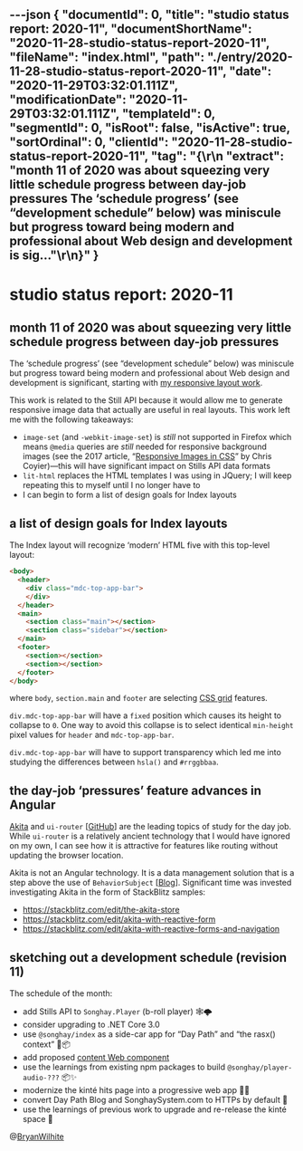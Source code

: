 ---json
{
  "documentId": 0,
  "title": "studio status report: 2020-11",
  "documentShortName": "2020-11-28-studio-status-report-2020-11",
  "fileName": "index.html",
  "path": "./entry/2020-11-28-studio-status-report-2020-11",
  "date": "2020-11-29T03:32:01.111Z",
  "modificationDate": "2020-11-29T03:32:01.111Z",
  "templateId": 0,
  "segmentId": 0,
  "isRoot": false,
  "isActive": true,
  "sortOrdinal": 0,
  "clientId": "2020-11-28-studio-status-report-2020-11",
  "tag": "{\r\n  \"extract\": \"month 11 of 2020 was about squeezing very little schedule progress between day-job pressures The ‘schedule progress’ (see “development schedule” below) was miniscule but progress toward being modern and professional about Web design and development is sig…\"\r\n}"
}
---

# studio status report: 2020-11

## month 11 of 2020 was about squeezing very little schedule progress between day-job pressures

The ‘schedule progress’ (see “development schedule” below) was miniscule but progress toward being modern and professional about Web design and development is significant, starting with [my responsive layout work](https://github.com/BryanWilhite/nodejs/tree/master/responsive-layouts).

This work is related to the Still API because it would allow me to generate responsive image data that actually are useful in real layouts. This work left me with the following takeaways:

- `image-set` (and `-webkit-image-set`) is _still_ not supported in Firefox which means `@media` queries are _still_ needed for responsive background images (see the 2017 article, “[Responsive Images in CSS](https://css-tricks.com/responsive-images-css/)” by Chris Coyier)—this will have significant impact on Stills API data formats
- `lit-html` replaces the HTML templates I was using in JQuery; I will keep repeating this to myself until I no longer have to
- I can begin to form a list of design goals for Index layouts

## a list of design goals for Index layouts

The Index layout will recognize ‘modern’ HTML five with this top-level layout:

```html
<body>
  <header>
    <div class="mdc-top-app-bar">
    </div>
  </header>
  <main>
    <section class="main"></section>
    <section class="sidebar"></section>
  </main>
  <footer>
    <section></section>
    <section></section>
  </footer>
</body>
```

where `body`, `section.main` and `footer` are selecting [CSS grid](https://developer.mozilla.org/en-US/docs/Web/CSS/CSS_Grid_Layout) features.

`div.mdc-top-app-bar` will have a `fixed` position which causes its height to collapse to `0`. One way to avoid this collapse is to select identical `min-height` pixel values for `header` and `mdc-top-app-bar`.

`div.mdc-top-app-bar` will have to support transparency which led me into studying the differences between `hsla()` and `#rrggbbaa`.

## the day-job ‘pressures’ feature advances in Angular

[Akita](https://github.com/datorama/akita) and `ui-router` [[GitHub](https://ui-router.github.io/ng2/)] are the leading topics of study for the day job. While `ui-router` is a relatively ancient technology that I would have ignored on my own, I can see how it is attractive for features like routing without updating the browser location.

Akita is not an Angular technology. It is a data management solution that is a step above the use of `BehaviorSubject` [[Blog](http://songhayblog.azurewebsites.net/entry/2019-02-25-flippant-remarks-about-behaviorsubject/)]. Significant time was invested investigating Akita in the form of StackBlitz samples:

- <https://stackblitz.com/edit/the-akita-store>
- <https://stackblitz.com/edit/akita-with-reactive-form>
- <https://stackblitz.com/edit/akita-with-reactive-forms-and-navigation>

## sketching out a development schedule (revision 11)

The schedule of the month:

- add Stills API to `Songhay.Player` (b-roll player) 🕸🌩
- consider upgrading to .NET Core 3.0
- use `@songhay/index` as a side-car app for “Day Path” and “the rasx() context” 🚛📦
- add proposed [content Web component](https://github.com/BryanWilhite/songhay-web-components/issues/10)
- use the learnings from existing npm packages to build `@songhay/player-audio-???` 📦✨
- modernize the kinté hits page into a progressive web app 💄✨
- convert Day Path Blog and SonghaySystem.com to HTTPs by default 🔐
- use the learnings of previous work to upgrade and re-release the kinté space 🚀

@[BryanWilhite](https://twitter.com/BryanWilhite)
